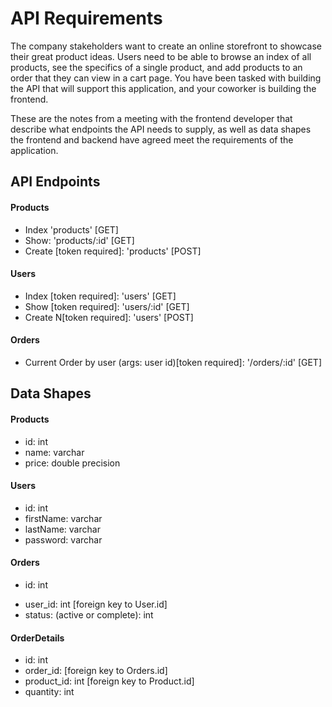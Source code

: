 # API Requirements
The company stakeholders want to create an online storefront to showcase their great product ideas. Users need to be able to browse an index of all products, see the specifics of a single product, and add products to an order that they can view in a cart page. You have been tasked with building the API that will support this application, and your coworker is building the frontend.

These are the notes from a meeting with the frontend developer that describe what endpoints the API needs to supply, as well as data shapes the frontend and backend have agreed meet the requirements of the application. 

## API Endpoints
#### Products
- Index 'products' [GET] 
- Show: 'products/:id' [GET] 
- Create [token required]: 'products' [POST] 
<!-- - [OPTIONAL] Top 5 most popular products  -->
<!-- - [OPTIONAL] Products by category (args: product category) -->

#### Users
- Index [token required]: 'users' [GET] 
- Show [token required]: 'users/:id' [GET] 
- Create N[token required]: 'users' [POST] 

#### Orders
- Current Order by user (args: user id)[token required]: '/orders/:id' [GET]
<!-- - [OPTIONAL] Completed Orders by user (args: user id)[token required] -->

## Data Shapes
#### Products
- id: int
- name: varchar
- price: double precision
<!-- - [OPTIONAL] category -->

#### Users
- id: int
- firstName: varchar
- lastName: varchar
- password: varchar

#### Orders
- id: int
<!-- - id of each product in the order: int [foreign key to Product.id] -->
<!-- - quantity of each product in the order: int -->
- user_id: int [foreign key to User.id]
- status: (active or complete): int

#### OrderDetails
- id: int
- order_id: [foreign key to Orders.id]
- product_id: int [foreign key to Product.id]
- quantity: int